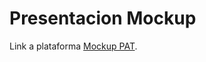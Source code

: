 # Presentacion Mockup
Link a plataforma [Mockup PAT]([https://miro.com/welcomeonboard/emRJS2phZkVXdmxpS2tSUHQ3cnNHN2taWWJ3R045b013S04zOERzS0xtampNd25hbFJJOTdVNzNEbXcwTE5ScnwzNDU4NzY0NTkwOTUwNTg1OTI2fDI=?share_link_id=870629476129](https://www.figma.com/design/fKVBL5ilP072R4Qnfaexe8/PAT-GAME?node-id=2177-1150&t=TB0zxG6U8Y9qlbKk-1)).
